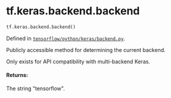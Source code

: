 <div itemscope itemtype="http://developers.google.com/ReferenceObject">
<meta itemprop="name" content="tf.keras.backend.backend" />
<meta itemprop="path" content="Stable" />
</div>

# tf.keras.backend.backend

``` python
tf.keras.backend.backend()
```



Defined in [`tensorflow/python/keras/backend.py`](/code/stable/tensorflow/python/keras/backend.py).

Publicly accessible method for determining the current backend.

Only exists for API compatibility with multi-backend Keras.

#### Returns:

The string "tensorflow".